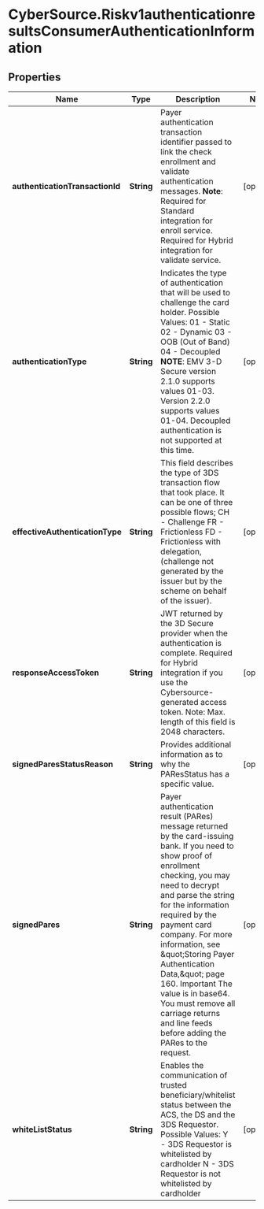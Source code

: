 # CyberSource.Riskv1authenticationresultsConsumerAuthenticationInformation

## Properties
Name | Type | Description | Notes
------------ | ------------- | ------------- | -------------
**authenticationTransactionId** | **String** | Payer authentication transaction identifier passed to link the check enrollment and validate authentication messages. **Note**: Required for Standard integration for enroll service. Required for Hybrid integration for validate service.  | [optional] 
**authenticationType** | **String** | Indicates the type of authentication that will be used to challenge the card holder.  Possible Values:  01 - Static  02 - Dynamic  03 - OOB (Out of Band)  04 - Decoupled **NOTE**:  EMV 3-D Secure version 2.1.0 supports values 01-03.  Version 2.2.0 supports values 01-04.  Decoupled authentication is not supported at this time.  | [optional] 
**effectiveAuthenticationType** | **String** | This field describes the type of 3DS transaction flow that took place.  It can be one of three possible flows; CH - Challenge FR - Frictionless FD - Frictionless with delegation, (challenge not generated by the issuer but by the scheme on behalf of the issuer).  | [optional] 
**responseAccessToken** | **String** | JWT returned by the 3D Secure provider when the authentication is complete. Required for Hybrid integration if you use the Cybersource-generated access token. Note: Max. length of this field is 2048 characters.  | [optional] 
**signedParesStatusReason** | **String** | Provides additional information as to why the PAResStatus has a specific value.  | [optional] 
**signedPares** | **String** | Payer authentication result (PARes) message returned by the card-issuing bank. If you need to show proof of enrollment checking, you may need to decrypt and parse the string for the information required by the payment card company. For more information, see \&quot;Storing Payer Authentication Data,\&quot; page 160. Important The value is in base64. You must remove all carriage returns and line feeds before adding the PARes to the request.  | [optional] 
**whiteListStatus** | **String** | Enables the communication of trusted beneficiary/whitelist status between the ACS, the DS and the 3DS Requestor.  Possible Values:  Y - 3DS Requestor is whitelisted by cardholder  N - 3DS Requestor is not whitelisted by cardholder  | [optional] 


